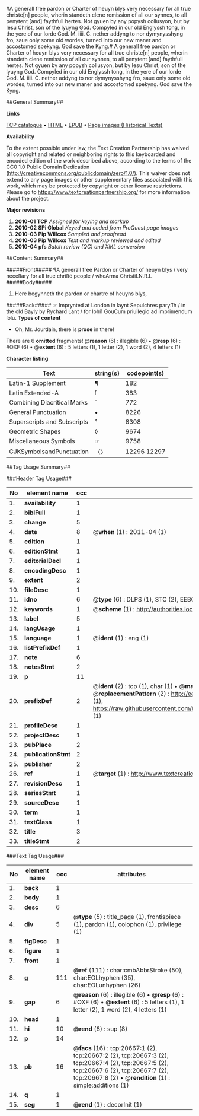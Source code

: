 #A generall free pardon or Charter of heuyn blys very necessary for all true christe[n] people, wherin standeth clene remission of all our synnes, to all penytent [and] faythfull hertes. Not gyuen by any popysh collusyon, but by Iesu Christ, son of the lyuyng God. Compyled in our old Englyssh tong, in the yere of our lorde God. M. iiii. C. nether addyng to nor dymynysshyng fro, saue only some old wordes, turned into our new maner and accostomed spekyng. God save the Kyng.#
A generall free pardon or Charter of heuyn blys very necessary for all true christe[n] people, wherin standeth clene remission of all our synnes, to all penytent [and] faythfull hertes. Not gyuen by any popysh collusyon, but by Iesu Christ, son of the lyuyng God. Compyled in our old Englyssh tong, in the yere of our lorde God. M. iiii. C. nether addyng to nor dymynysshyng fro, saue only some old wordes, turned into our new maner and accostomed spekyng. God save the Kyng.

##General Summary##

**Links**

[TCP catalogue](http://www.ota.ox.ac.uk/tcp/)  • 
[HTML](http://tei.it.ox.ac.uk/tcp/Texts-HTML/free/A08/A08910.html)  • 
[EPUB](http://tei.it.ox.ac.uk/tcp/Texts-EPUB/free/A08/A08910.epub) • 
[Page images (Historical Texts)](https://historicaltexts.jisc.ac.uk/eebo-99855191e)

**Availability**

To the extent possible under law, the Text Creation Partnership has waived all copyright and related or neighboring rights to this keyboarded and encoded edition of the work described above, according to the terms of the CC0 1.0 Public Domain Dedication (http://creativecommons.org/publicdomain/zero/1.0/). This waiver does not extend to any page images or other supplementary files associated with this work, which may be protected by copyright or other license restrictions. Please go to https://www.textcreationpartnership.org/ for more information about the project.

**Major revisions**

1. __2010-01__ __TCP__ *Assigned for keying and markup*
1. __2010-02__ __SPi Global__ *Keyed and coded from ProQuest page images*
1. __2010-03__ __Pip Willcox__ *Sampled and proofread*
1. __2010-03__ __Pip Willcox__ *Text and markup reviewed and edited*
1. __2010-04__ __pfs__ *Batch review (QC) and XML conversion*

##Content Summary##

#####Front#####
¶A generall free Pardon or Charter of heuyn blys / very neceſſary for all true chriſtē people / wheArma ChristiI.N.R.I.
#####Body#####

1. Here begynneth the pardon or chartre of heuyns blys,

#####Back#####
☞ Imprynted at London in ſaynt Sepulchres paryſſh / in the old Bayly by Rychard Lant / for Iohn̄ GouCum priuilegio ad imprimendum ſolū.
**Types of content**

  * Oh, Mr. Jourdain, there is **prose** in there!

There are 6 **omitted** fragments! 
 @__reason__ (6) : illegible (6)  •  @__resp__ (6) : #OXF (6)  •  @__extent__ (6) : 5 letters (1), 1 letter (2), 1 word (2), 4 letters (1)

**Character listing**


|Text|string(s)|codepoint(s)|
|---|---|---|
|Latin-1 Supplement|¶|182|
|Latin Extended-A|ſ|383|
|Combining             Diacritical Marks|̄|772|
|General Punctuation|•|8226|
|Superscripts             and Subscripts|⁴|8308|
|Geometric Shapes|◊|9674|
|Miscellaneous Symbols|☞|9758|
|CJKSymbolsandPunctuation|〈〉|12296 12297|

##Tag Usage Summary##

###Header Tag Usage###

|No|element name|occ|attributes|
|---|---|---|---|
|1.|__availability__|1||
|2.|__biblFull__|1||
|3.|__change__|5||
|4.|__date__|8| @__when__ (1) : 2011-04 (1)|
|5.|__edition__|1||
|6.|__editionStmt__|1||
|7.|__editorialDecl__|1||
|8.|__encodingDesc__|1||
|9.|__extent__|2||
|10.|__fileDesc__|1||
|11.|__idno__|6| @__type__ (6) : DLPS (1), STC (2), EEBO-CITATION (1), PROQUEST (1), VID (1)|
|12.|__keywords__|1| @__scheme__ (1) : http://authorities.loc.gov/ (1)|
|13.|__label__|5||
|14.|__langUsage__|1||
|15.|__language__|1| @__ident__ (1) : eng (1)|
|16.|__listPrefixDef__|1||
|17.|__note__|6||
|18.|__notesStmt__|2||
|19.|__p__|11||
|20.|__prefixDef__|2| @__ident__ (2) : tcp (1), char (1)  •  @__matchPattern__ (2) : ([0-9\-]+):([0-9IVX]+) (1), (.+) (1)  •  @__replacementPattern__ (2) : http://eebo.chadwyck.com/downloadtiff?vid=$1&page=$2 (1), https://raw.githubusercontent.com/textcreationpartnership/Texts/master/tcpchars.xml#$1 (1)|
|21.|__profileDesc__|1||
|22.|__projectDesc__|1||
|23.|__pubPlace__|2||
|24.|__publicationStmt__|2||
|25.|__publisher__|2||
|26.|__ref__|1| @__target__ (1) : http://www.textcreationpartnership.org/docs/. (1)|
|27.|__revisionDesc__|1||
|28.|__seriesStmt__|1||
|29.|__sourceDesc__|1||
|30.|__term__|1||
|31.|__textClass__|1||
|32.|__title__|3||
|33.|__titleStmt__|2||


###Text Tag Usage###

|No|element name|occ|attributes|
|---|---|---|---|
|1.|__back__|1||
|2.|__body__|1||
|3.|__desc__|6||
|4.|__div__|5| @__type__ (5) : title_page (1), frontispiece (1), pardon (1), colophon (1), privilege (1)|
|5.|__figDesc__|1||
|6.|__figure__|1||
|7.|__front__|1||
|8.|__g__|111| @__ref__ (111) : char:cmbAbbrStroke (50), char:EOLhyphen (35), char:EOLunhyphen (26)|
|9.|__gap__|6| @__reason__ (6) : illegible (6)  •  @__resp__ (6) : #OXF (6)  •  @__extent__ (6) : 5 letters (1), 1 letter (2), 1 word (2), 4 letters (1)|
|10.|__head__|1||
|11.|__hi__|10| @__rend__ (8) : sup (8)|
|12.|__p__|14||
|13.|__pb__|16| @__facs__ (16) : tcp:20667:1 (2), tcp:20667:2 (2), tcp:20667:3 (2), tcp:20667:4 (2), tcp:20667:5 (2), tcp:20667:6 (2), tcp:20667:7 (2), tcp:20667:8 (2)  •  @__rendition__ (1) : simple:additions (1)|
|14.|__q__|1||
|15.|__seg__|1| @__rend__ (1) : decorInit (1)|
